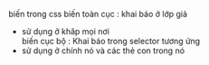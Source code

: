 biến trong css 
biến toàn cục : khai báo ở lớp giả
+ sử dụng ở khăp mọi nơi  
biến cục bộ : Khai báo trong selector tương ứng
+ sử dụng ở chính nó và các thẻ con trong nó 